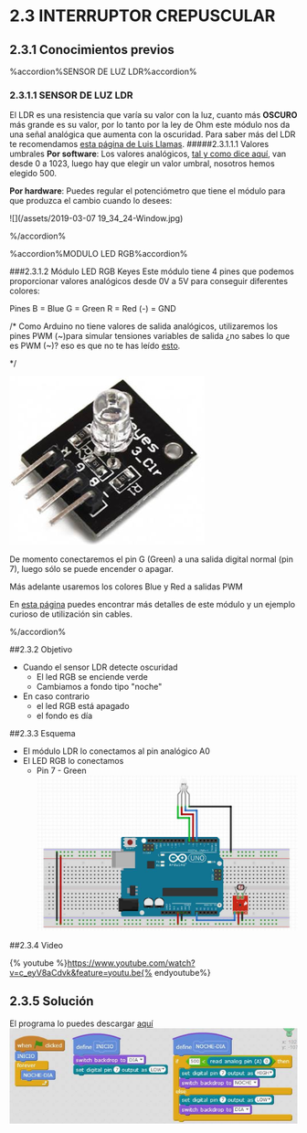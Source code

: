 # 2.3 INTERRUPTOR CREPUSCULAR
## 2.3.1 Conocimientos previos
%accordion%SENSOR DE LUZ LDR%accordion%
### 2.3.1.1 SENSOR DE LUZ LDR
El LDR es una resistencia que varía su valor con la luz, cuanto más **OSCURO** más grande es su valor, por lo tanto por la ley de Ohm este módulo nos da una señal analógica que aumenta con la oscuridad. Para saber más del LDR te recomendamos [esta página de Luis Llamas](https://www.luisllamas.es/medir-nivel-luz-con-arduino-y-fotoresistencia-ldr/).
#####2.3.1.1.1 Valores umbrales
**Por software**: Los valores analógicos, [tal y como dice aquí](https://catedu.gitbooks.io/programa-arduino-mediante-codigo/content/conexiones_analgicas.html), van desde 0 a 1023, luego hay que elegir un valor umbral, nosotros hemos elegido 500.

**Por hardware**: Puedes regular el potenciómetro que tiene el módulo para que produzca el cambio cuando lo desees:

![](/assets/2019-03-07 19_34_24-Window.jpg)

%/accordion%

%accordion%MODULO LED RGB%accordion%

###2.3.1.2 Módulo LED RGB Keyes
Este módulo tiene 4 pines que podemos proporcionar valores analógicos desde 0V a 5V para conseguir diferentes colores:

Pines B = Blue G = Green R = Red (-) = GND

/*
Como Arduino no tiene valores de salida analógicos, utilizaremos los pines PWM (~)para simular tensiones variables de salida ¿no sabes lo que es PWM (~)? eso es que no te has leído [esto](https://catedu.gitbooks.io/programa-arduino-mediante-codigo/content/un_caso_especial_seales_pwm.html).

*/

![](/assets/rgbkeyes.jpg)

De momento conectaremos el pin G (Green) a una salida digital normal (pin 7), luego sólo se puede encender o apagar.

Más adelante usaremos los colores Blue y Red a salidas PWM

En [esta página](https://tkkrlab.nl/wiki/Arduino_KY-016_3-color_LED_module) puedes encontrar más detalles de este módulo y un ejemplo curioso de utilización sin cables.

%/accordion%

##2.3.2 Objetivo
* Cuando el sensor LDR detecte oscuridad
    * El led RGB se enciende verde
    * Cambiamos a fondo tipo "noche"
* En caso contrario
    * el led RGB está apagado
    * el fondo es día

##2.3.3 Esquema
* El módulo LDR lo conectamos al pin analógico A0 
* El LED RGB lo conectamos
    * Pin 7 - Green
![](/assets/esquema1.jpg)

##2.3.4 Video

{% youtube %}https://www.youtube.com/watch?v=c_eyV8aCdvk&feature=youtu.be{% endyoutube%}

## 2.3.5 Solución

El programa lo puedes descargar [aquí](https://drive.google.com/open?id=1bV5VehaV7vf1eMwBAjru-LZ0Wh9E75Wq)
![](/assets/23interruptorcrepuscular.jpg)